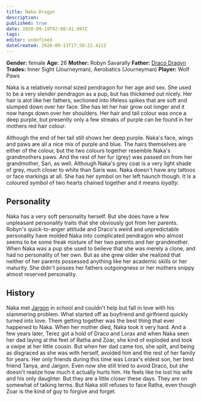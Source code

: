 ```yaml
---
title: Naka Dragyn
description: 
published: true
date: 2020-09-19T02:08:41.997Z
tags: 
editor: undefined
dateCreated: 2020-09-13T17:50:22.411Z
---
```


**Gender:** female
**Age:** 26
**Mother:** Robyn Savarally
**Father:** [Draco Dragyn](/characters/draco-dragyn)
**Trades:** Inner Sight (Journeyman), Aerobatics (Journeyman)
**Player:** Wolf Paws

Naka is a relatively normal sized pendragon for her age and sex. She used to be a very slender pendragon as a pup, but has thickened out nicely. Her hair is alot like her fathers, sectioned into lifeless spikes that are soft and slumped down over her face. She has let her hair grow out longer and it now hangs down over her shoulders. Her hair and tail colour was once a deep purple, but presently only a few streaks of purple can be found in her mothers red hair colour.

Although the end of her tail still shows her deep purple. Naka's face, wings and paws are all a nice mix of purple and blue. The hairs themselves are either of the colour, but the two colours together resemble Naka's grandmothers paws. And the rest of her fur (grey) was passed on from her grandmother, Sari, as well. Although Naka's grey coat is a very light shade of grey, much closer to white than Saris was. Naka doesn't have any tattoos or face markings at all. She has her symbol on her left haunch though. It is a coloured symbol of two hearts chained together and it means *loyalty*.

## Personality

Naka has a very soft personality herself. But she does have a few unpleasant personality traits that she obviously got from her parents. Robyn's quick-to-anger attitude and Draco's weird and unpredictable personality have molded Naka into complicated pendragon who almost seems to be some freak mixture of her two parents and her grandmother. When Naka was a pup she used to believe that she was merely a clone, and had no personality of her own. But as she grew older she realized that neither of her parents possessed anything like her academic skills or her maturity. She didn't posses her fathers outgoingness or her mothers snippy almost reserved personality.

## History

Naka met [Jargon](/characters/jargon-kavner) in school and couldn't help but fall in love with his stammering problem. What started off as boyfriend and girlfriend quickly turned into love. Them getting together was the best thing that ever happened to Naka. When her mother died, Naka took it very hard. And a few years later, Terez got a hold of Draco and Lorax and when Naka seen her dad laying at the feet of Ratha and Zoar, she kind of exploded and took a swipe at her little cousin. But when her dad came too, she split, and being as disgraced as she was with herself, avoided him and the rest of her family for years. Her only friends during this time was Lorax's eldest son, her best friend Tanya, and Jargon. Even now she still tried to avoid Draco, but she doesn't realize how much it actually hurts him. He feels like he lost his wife and his only daughter. But they are a little closer these days. They are on somewhat of talking terms. But Naka still refuses to face Ratha, even though Zoar is the kind of guy to forgive and forget.